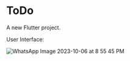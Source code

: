 # ToDo

A new Flutter project.

User Interface: 

![WhatsApp Image 2023-10-06 at 8 55 45 PM](https://github.com/SiddhiShivale/ToDoAppFlutter/assets/134221149/a9741c3b-1675-4b7b-9ebc-81112c5e8540)




